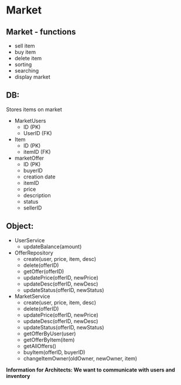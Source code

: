
# Market
## Market - functions
- sell item
- buy item
- delete item
- sorting
- searching
- display market

## DB: 
Stores items on market
- MarketUsers
	+ ID (PK)
	+ UserID (FK)
- Item
	+ ID (PK)
	+ itemID (FK)
- marketOffer
	+ ID (PK)
	+ buyerID 
	+ creation date
	+ itemID
	+ price
	+ description
	+ status
	+ sellerID
## Object:
- UserService
	+ updateBalance(amount)
- OfferRepository
	+ create(user, price, item, desc)
	+ delete(offerID)
	+ getOffer(offerID)
	+ updatePrice(offerID, newPrice)
	+ updateDesc(offerID, newDesc)
	+ updateStatus(offerID, newStatus)
- MarketService
	+ create(user, price, item, desc)
	+ delete(offerID)
	+ updatePrice(offerID, newPrice)
	+ updateDesc(offerID, newDesc)
	+ updateStatus(offerID, newStatus)
	+ getOfferByUser(user)
	+ getOfferByItem(item)
	+ getAllOffers()
	+ buyItem(offerID, buyerID)
	+ changeItemOwner(oldOwner, newOwner, item)

**Information for Architects: We want to communicate with users and inventory**
